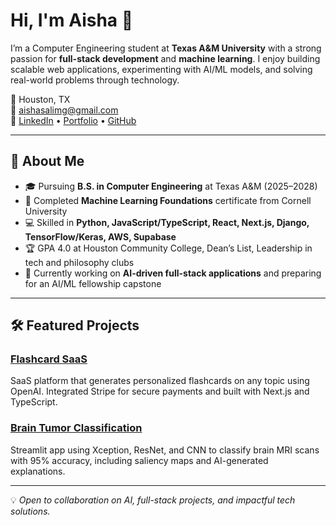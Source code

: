 
# Hi, I'm Aisha 👋

I’m a Computer Engineering student at **Texas A&M University** with a strong passion for **full-stack development** and **machine learning**. I enjoy building scalable web applications, experimenting with AI/ML models, and solving real-world problems through technology.  

📍 Houston, TX  
📧 [aishasalimg@gmail.com](mailto:aishasalimg@gmail.com)  
🔗 [LinkedIn](https://www.linkedin.com/in/aisha-salimgereyeva/) • [Portfolio](https://aishasalim.github.io/) • [GitHub](https://github.com/aishasalim)

---

## 🚀 About Me
- 🎓 Pursuing **B.S. in Computer Engineering** at Texas A&M (2025–2028)  
- 🧠 Completed **Machine Learning Foundations** certificate from Cornell University  
- 💻 Skilled in **Python, JavaScript/TypeScript, React, Next.js, Django, TensorFlow/Keras, AWS, Supabase**  
- 🏆 GPA 4.0 at Houston Community College, Dean’s List, Leadership in tech and philosophy clubs  
- 🌱 Currently working on **AI-driven full-stack applications** and preparing for an AI/ML fellowship capstone  

---

## 🛠 Featured Projects

### [Flashcard SaaS](https://github.com/aishasalim/flashcard-saas)
SaaS platform that generates personalized flashcards on any topic using OpenAI. Integrated Stripe for secure payments and built with Next.js and TypeScript.

### [Brain Tumor Classification](https://github.com/aishasalim/btc)
Streamlit app using Xception, ResNet, and CNN to classify brain MRI scans with 95% accuracy, including saliency maps and AI-generated explanations.

---

💡 *Open to collaboration on AI, full-stack projects, and impactful tech solutions.*
